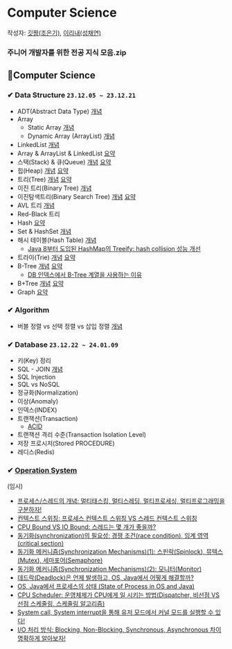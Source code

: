 # Computer Science

작성자: [깃짱(조은기)](https://github.com/gitchannn), [이리내(성채연)](https://github.com/hectick)

### 주니어 개발자를 위한 전공 지식 모음.zip

## 💋Computer Science

### ✔ Data Structure `23.12.05 ~ 23.12.21`

- ADT(Abstract Data Type) [개념](https://engineerinsight.tistory.com/313)
- Array
  - Static Array [개념](https://engineerinsight.tistory.com/311#%F0%9F%92%8B%C2%A0%EB%B0%B0%EC%97%B4(Array)-1)
  - Dynamic Array (ArrayList) [개념](https://engineerinsight.tistory.com/311#%F0%9F%92%8B%C2%A0%EB%8F%99%EC%A0%81%20%EB%B0%B0%EC%97%B4(Dynamic%20Array)-1)
- LinkedList [개념](https://engineerinsight.tistory.com/m/314)
- Array & ArrayList & LinkedList [요약](https://github.com/seoul-developer/CS/blob/irene/%EC%9E%90%EB%A3%8C%EA%B5%AC%EC%A1%B0/Array%20vs%20ArrayList%20vs%20LinkedList.md)
- 스택(Stack) & 큐(Queue) [개념](https://engineerinsight.tistory.com/315) [요약](https://github.com/seoul-developer/CS/blob/irene/%EC%9E%90%EB%A3%8C%EA%B5%AC%EC%A1%B0/Stack%20and%20Queue.md)
- 힙(Heap) [개념](https://engineerinsight.tistory.com/320) [요약](https://github.com/seoul-developer/CS/blob/irene/%EC%9E%90%EB%A3%8C%EA%B5%AC%EC%A1%B0/Binary%20Heap.md)
- 트리(Tree) [개념](https://engineerinsight.tistory.com/316) [요약](https://github.com/seoul-developer/CS/blob/irene/%EC%9E%90%EB%A3%8C%EA%B5%AC%EC%A1%B0/Tree.md)
- 이진 트리(Binary Tree) [개념](https://engineerinsight.tistory.com/317)
- 이진탐색트리(Binary Search Tree) [개념](https://engineerinsight.tistory.com/321) [요약](https://github.com/seoul-developer/CS/blob/irene/%EC%9E%90%EB%A3%8C%EA%B5%AC%EC%A1%B0/Binary%20Search%20Tree.md)
- AVL 트리 [개념](https://engineerinsight.tistory.com/329)
- Red-Black 트리
- Hash [요약](https://github.com/seoul-developer/CS/blob/irene/%EC%9E%90%EB%A3%8C%EA%B5%AC%EC%A1%B0/Hash.md)
- Set & HashSet [개념](https://engineerinsight.tistory.com/333)
- 해시 테이블(Hash Table) [개념](https://engineerinsight.tistory.com/332)
  - [Java 8부터 도입된 HashMap의 Treeify: hash collision 성능 개선](https://engineerinsight.tistory.com/339)
- 트라이(Trie) [개념](https://engineerinsight.tistory.com/335) [요약](https://github.com/seoul-developer/CS/blob/irene/%EC%9E%90%EB%A3%8C%EA%B5%AC%EC%A1%B0/Trie.md)
- B-Tree [개념](https://engineerinsight.tistory.com/330) [요약](https://github.com/seoul-developer/CS/blob/irene/%EC%9E%90%EB%A3%8C%EA%B5%AC%EC%A1%B0/B-Tree.md)
  - [DB 인덱스에서 B-Tree 계열을 사용하는 이유](https://engineerinsight.tistory.com/331)
- B+Tree [개념](https://engineerinsight.tistory.com/336) [요약](https://github.com/seoul-developer/CS/blob/irene/%EC%9E%90%EB%A3%8C%EA%B5%AC%EC%A1%B0/B%2BTree.md)
- Graph [요약](https://github.com/seoul-developer/CS/blob/irene/%EC%9E%90%EB%A3%8C%EA%B5%AC%EC%A1%B0/Graph.md)

### ✔ Algorithm

- 버블 정렬 vs 선택 정렬 vs 삽입 정렬 [개념](https://engineerinsight.tistory.com/340)

### ✔ Database `23.12.22 ~ 24.01.09`

- 키(Key) 정리
- SQL - JOIN [개념](https://engineerinsight.tistory.com/307)
- SQL Injection
- SQL vs NoSQL
- 정규화(Normalization)
- 이상(Anomaly)
- 인덱스(INDEX)
- 트랜잭션(Transaction)
  - [ACID](https://engineerinsight.tistory.com/210)
- 트랜잭션 격리 수준(Transaction Isolation Level)
- 저장 프로시저(Stored PROCEDURE)
- 레디스(Redis)

### ✔ [Operation System](https://engineerinsight.tistory.com/category/CS/OS)

(임시)
- [프로세스/스레드의 개념: 멀티태스킹, 멀티스레딩, 멀티프로세싱, 멀티프로그래밍을 구분하자!](https://engineerinsight.tistory.com/281)
- [컨텍스트 스위칭: 프로세스 컨텍스트 스위칭 VS 스레드 컨텍스트 스위칭](https://engineerinsight.tistory.com/284)
- [CPU Bound VS IO Bound: 스레드는 몇 개가 좋을까?](https://engineerinsight.tistory.com/285)
- [동기화(synchronization)의 필요성: 경쟁 조건(race condition), 임계 영역(critical section)](https://engineerinsight.tistory.com/286)
- [동기화 메커니즘(Synchronization Mechanisms)(1): 스핀락(Spinlock), 뮤텍스(Mutex), 세마포어(Semaphore)](https://engineerinsight.tistory.com/288)
- [동기화 메커니즘(Synchronization Mechanisms)(2): 모니터(Monitor)](https://engineerinsight.tistory.com/289)
- [데드락(Deadlock)은 언제 발생하고, OS, Java에서 어떻게 해결할까?](https://engineerinsight.tistory.com/290)
- [OS, Java에서 프로세스의 상태 (State of Process in OS and Java)](https://engineerinsight.tistory.com/291)
- [CPU Scheduler: 운영체제가 CPU에게 일 시키는 방법(Dispatcher, 비선점 VS 선점 스케줄링, 스케줄링 알고리즘)](https://engineerinsight.tistory.com/292)
- [System call, System interrupt을 통해 유저 모드에서 커널 모드를 실행할 수 있다!](https://engineerinsight.tistory.com/293)
- [I/O 처리 방식: Blocking, Non-Blocking, Synchronous, Asynchronous 차이 명확하게 알아보자!](https://engineerinsight.tistory.com/295)
